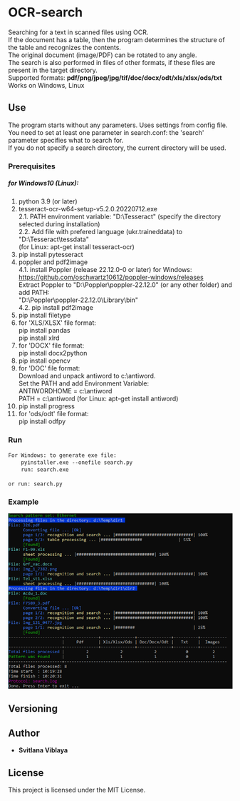 # OCR-search

Searching for a text in scanned files using OCR.</br>
If the document has a table, then the program determines the structure of the table and recognizes the contents.</br>
The original document (image/PDF) can be rotated to any angle.</br>
The search is also performed in files of other formats, if these files are present in the target directory.</br>
Supported formats: **pdf/png/jpeg/jpg/tif/doc/docx/odt/xls/xlsx/ods/txt**</br>
Works on Windows, Linux 

## Use

The program starts without any parameters. Uses settings from config file.</br>
You need to set at least one parameter in search.conf: the 'search' parameter specifies what to search for.</br>
If you do not specify a search directory, the current directory will be used.

### Prerequisites

##### for Windows10 (Linux):
1. python 3.9 (or later)
2. tesseract-ocr-w64-setup-v5.2.0.20220712.exe</br>
   2.1. PATH environment variable: "D:\Tesseract" (specify the directory selected during installation)</br>
   2.2. Add file with prefered language (ukr.traineddata) to "D:\Tesseract\tessdata"</br>
   (for Linux: apt-get install tesseract-ocr)
3. pip install pytesseract
4. poppler and pdf2image</br>
      4.1. install Poppler (release 22.12.0-0 or later)
        for Windows: <https://github.com/oschwartz10612/poppler-windows/releases></br>
        Extract Poppler to "D:\Poppler\poppler-22.12.0\" (or any other folder) and add PATH:</br>
        "D:\Poppler\poppler-22.12.0\Library\bin"</br>
      4.2. pip install pdf2image
5. pip install filetype
6. for 'XLS/XLSX' file format:</br>
    pip install pandas</br>
    pip install xlrd
7. for 'DOCX' file format:</br>
    pip install docx2python
8. pip install opencv
9. for 'DOC' file format:</br>
    Download and unpack antiword to c:\antiword.</br> 
    Set the PATH and add Environment Variable:</br>
        ANTIWORDHOME = c:\antiword</br>
        PATH = c:\antiword
    (for Linux: apt-get install antiword)
10. pip install progress
11. for 'ods/odt' file format:</br>
    pip install odfpy

### Run
    For Windows: to generate exe file:
        pyinstaller.exe --onefile search.py
        run: search.exe

    or run: search.py

### Example

![example](/screenshot/scrsh.png)


## Versioning
    

## Author
* **Svitlana Viblaya**


## License

This project is licensed under the MIT License.
